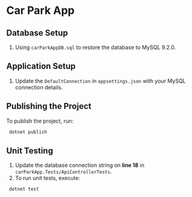 # Car Park App

## Database Setup

1. Using `carParkAppDB.sql` to restore the database to MySQL 9.2.0.

## Application Setup

1. Update the `DefaultConnection` in `appsettings.json` with your MySQL connection details.

## Publishing the Project

To publish the project, run:

```sh
 dotnet publish
```

## Unit Testing

1. Update the database connection string on **line 18** in `carParkApp.Tests/ApiControllerTests`.
2. To run unit tests, execute:

```sh
 dotnet test
```
